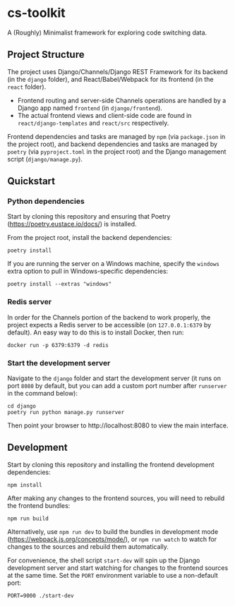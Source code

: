 # cs-toolkit
A (Roughly) Minimalist framework for exploring code switching data.


## Project Structure
The project uses Django/Channels/Django REST Framework for its backend (in the `django` folder), and React/Babel/Webpack for its frontend (in the `react` folder).

- Frontend routing and server-side Channels operations are handled by a Django app named `frontend` (in `django/frontend`).
- The actual frontend views and client-side code are found in `react/django-templates` and `react/src` respectively.

Frontend dependencies and tasks are managed by `npm` (via `package.json` in the project root), and backend dependencies and tasks are managed by `poetry` (via `pyproject.toml` in the project root) and the Django management script (`django/manage.py`).

## Quickstart

### Python dependencies

Start by cloning this repository and ensuring that Poetry (https://poetry.eustace.io/docs/) is installed.

From the project root, install the backend dependencies:

```
poetry install
```

If you are running the server on a Windows machine, specify the `windows` extra option to pull in Windows-specific dependencies:

```
poetry install --extras "windows"
```

### Redis server

In order for the Channels portion of the backend to work properly, the project expects a Redis server to be accessible (on `127.0.0.1:6379` by default).  An easy way to do this is to install Docker, then run:

```
docker run -p 6379:6379 -d redis
```

### Start the development server

Navigate to the `django` folder and start the development server (it runs on port `8080` by default, but you can add a custom port number after `runserver` in the command below):

```
cd django
poetry run python manage.py runserver
```

Then point your browser to http://localhost:8080 to view the main interface.

## Development

Start by cloning this repository and installing the frontend development dependencies:

```
npm install
```

After making any changes to the frontend sources, you will need to rebuild the frontend bundles:

```
npm run build
```

Alternatively, use `npm run dev` to build the bundles in development mode (https://webpack.js.org/concepts/mode/), or `npm run watch` to watch for changes to the sources and rebuild them automatically.

For convenience, the shell script `start-dev` will spin up the Django development server and start watching for changes to the frontend sources at the same time.  Set the `PORT` environment variable to use a non-default port: 

```
PORT=9000 ./start-dev
```